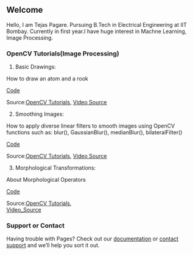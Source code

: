 ## Welcome 

Hello, I am Tejas Pagare. Pursuing B.Tech in Electrical Engineering at IIT Bombay. Currently in first year.I have huge interest in Machne Learning, Image Processing.

### OpenCV Tutorials(Image Processing)
1. Basic Drawings:

How to draw an atom and a rook

[Code](https://github.com/tejassp2002/SoC-Proposal/blob/master/geometric_drawings.py)

Source:[OpenCV Tutorials](https://docs.opencv.org/master/d3/d96/tutorial_basic_geometric_drawing.html),
 [Video Source](https://www.youtube.com/watch?v=V1aMDD5583k)


2. Smoothing Images:

How to apply diverse linear filters to smooth images using OpenCV functions such as:
blur(), GaussianBlur(), medianBlur(), bilateralFilter()

[Code](https://github.com/tejassp2002/SoC-Proposal/blob/master/smoothing_images.py)

Source:[OpenCV Tutorials](https://docs.opencv.org/master/dc/dd3/tutorial_gausian_median_blur_bilateral_filter.html),
   [Video Source](https://www.youtube.com/watch?v=u3poUhCxx4k)
   

3. Morphological Transformations:

About Morphological Operators

[Code](https://github.com/tejassp2002/SoC-Proposal/blob/master/morphological_tranfsormation.py)

Source:[OpenCV Tutorials](https://docs.opencv.org/master/db/df6/tutorial_erosion_dilatation.html),   
    [Video_Source](https://www.youtube.com/watch?v=xSzsD4kXhRw)
   
### Support or Contact

Having trouble with Pages? Check out our [documentation](https://help.github.com/categories/github-pages-basics/) or [contact support](https://github.com/contact) and we’ll help you sort it out.
